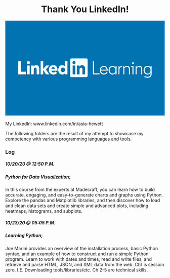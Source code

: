 <h1 align="center">
  <strong>Thank You LinkedIn!</strong>
</h1>
<p align="center">
  <img width="600" height="300" src="Images/linkedin_learning_logo.jpg">
</p>

<p>My LinkedIn: www.linkedin.com/in/asia-hewett </p>
<p>The following folders are the result of my attempt to showcase my competency with various programming languages and tools.</p>

### Log

##### 10/20/20 @ 12:50 P.M.
##### Python for Data Visualization; 
In this course from the experts at Madecraft, you can learn how to build accurate, engaging, and easy-to-generate charts and graphs using Python. Explore the pandas and Matplotlib libraries, and then discover how to load and clean data sets and create simple and advanced plots, including heatmaps, histograms, and subplots.

##### 10/23/20 @ 05:05 P.M.
##### Learning Python;
Joe Marini provides an overview of the installation process, basic Python syntax, and an example of how to construct and run a simple Python program. Learn to work with dates and times, read and write files, and retrieve and parse HTML, JSON, and XML data from the web. Ch1 is session zero. I.E. Downloading tools/libraries/etc. Ch 2-5 are technical skills.
